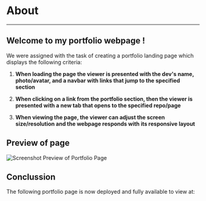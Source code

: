 # About
- - - -
## Welcome to my portfolio webpage !

We were assigned with the task of creating a portfolio landing page which displays the following criteria:

1. **When loading the page the viewer is presented with the dev's name, photo/avatar, and a navbar with links that jump to the specified section**

2. **When clicking on a link from the portfolio section, then the viewer is presented with a new tab that opens to the specified repo/page**

3. **When viewing the page, the viewer can adjust the screen size/resolution and the webpage responds with its responsive layout**

## Preview of page

![Screenshot Preview of Portfolio Page](./assets/css/images/pageprev.PNG)

## Conclussion

The following portfolio page is now deployed and fully available to view at: